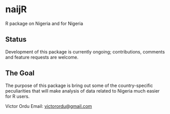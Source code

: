 # naijR
R package on Nigeria and for Nigeria

## Status
Development of this package is currently ongoing; contributions, comments and feature requests are welcome.

## The Goal
The purpose of this package is bring out some of the country-specific peculiarities that will make analysis of data related to Nigeria much easier for R users.

Victor Ordu
Email: [victorordu@gmail.com](mailto:victorordu@gmail.com)
